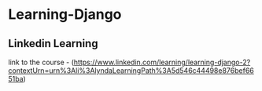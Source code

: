 # Learning-Django
## Linkedin Learning 
link to the course - (https://www.linkedin.com/learning/learning-django-2?contextUrn=urn%3Ali%3AlyndaLearningPath%3A5d546c44498e876bef6651ba)
